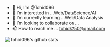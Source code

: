 - 👋 Hi, I’m @Tohid096
- 👀 I’m interested in ...Web/DataScience/AI
- 🌱 I’m currently learning ...Web/Data Analysis 
- 💞️ I’m looking to collaborate on ...
- 📫 How to reach me ... tohidk250@gmail.com

![Tohid096's github stats](https://github-stats-alpha.vercel.app/api?username=tohid096&cc=000&tc=fff&ic=fff&bc=000)

<!---
Tohid096/Tohid096 is a ✨ special ✨ repository because its `README.md` (this file) appears on your GitHub profile.
You can click the Preview link to take a look at your changes.
--->
